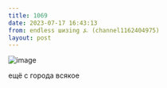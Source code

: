 ```yaml
---
title: 1069
date: 2023-07-17 16:43:13
from: endless шизing ⍼ (channel1162404975)
layout: post
---
```


![image](photos/photo_133@17-07-2023_16-43-13.jpg)

ещё с города всякое

